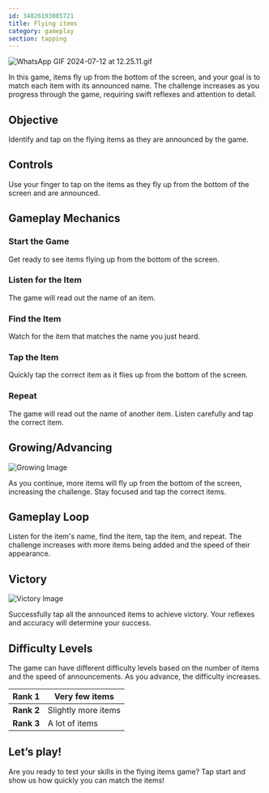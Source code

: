 ```yaml
---
id: 34826193085721
title: Flying items
category: gameplay
section: tapping
---
```

![WhatsApp GIF 2024-07-12 at 12.25.11.gif](https://help.studycat.com/hc/article_attachments/34966795074969)

In this game, items fly up from the bottom of the screen, and your goal is to match each item with its announced name. The challenge increases as you progress through the game, requiring swift reflexes and attention to detail.

Objective
---------

Identify and tap on the flying items as they are announced by the game.

Controls
--------

Use your finger to tap on the items as they fly up from the bottom of the screen and are announced.

Gameplay Mechanics
------------------

### Start the Game

Get ready to see items flying up from the bottom of the screen.

### Listen for the Item

The game will read out the name of an item.

### Find the Item

Watch for the item that matches the name you just heard.

### Tap the Item

Quickly tap the correct item as it flies up from the bottom of the screen.

### Repeat

The game will read out the name of another item. Listen carefully and tap the correct item.

Growing/Advancing
-----------------

![Growing Image](https://help.studycat.com/hc/article_attachments/34826217331225)

As you continue, more items will fly up from the bottom of the screen, increasing the challenge. Stay focused and tap the correct items.

Gameplay Loop
-------------

Listen for the item's name, find the item, tap the item, and repeat. The challenge increases with more items being added and the speed of their appearance.

Victory
-------

![Victory Image](https://help.studycat.com/hc/article_attachments/34917314421785)

Successfully tap all the announced items to achieve victory. Your reflexes and accuracy will determine your success.

Difficulty Levels
-----------------

The game can have different difficulty levels based on the number of items and the speed of announcements. As you advance, the difficulty increases.

| **Rank 1** | Very few items |
| --- | --- |
| **Rank 2** | Slightly more items |
| **Rank 3** | A lot of items |

Let’s play!
-----------

Are you ready to test your skills in the flying items game? Tap start and show us how quickly you can match the items!